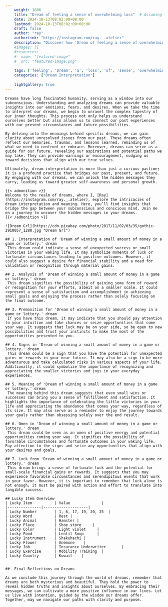 ```yaml
---
    weight: 1606
    title: "Dream of feeling a sense of overwhelming loss"  # Assuming 'title' column exists
    date: 2024-10-13T08:02:00+08:00
    lastmod: 2024-10-13T08:02:00+08:00
    draft: false
    author: "ray"
    authorLink: "https://instagram.com/ray._.atelier"
    description: "Discover how 'Dream of feeling a sense of overwhelming loss' can interpret your future and uncover its significant meanings in your life."
    #images: []
    #resources:
    #- name: "featured-image"
    #  src: "featured-image.png"
    
    tags: ['feeling', 'Dream', 'a', 'loss', 'of', 'sense', 'overwhelming']
    categories: ["Dream Interpretation"]
    
    lightgallery: true
---
```

    
    Dreams have long fascinated humanity, serving as a window into our subconscious. Understanding and analyzing dreams can provide valuable insights into our emotions, fears, and desires. When we take the time to interpret our dreams, we begin to unravel the complex tapestry of our inner thoughts. This process not only helps us understand ourselves better but also allows us to connect our past experiences with our present circumstances and future possibilities.
    
    By delving into the meanings behind specific dreams, we can gain clarity about unresolved issues from our past. These dreams often reflect our memories, traumas, and lessons learned, reminding us of what we need to confront or embrace. Moreover, dreams can serve as a guide for our future, revealing our aspirations and potential paths we may take. They can provide warnings or encouragement, nudging us toward decisions that align with our true selves.
    
    Ultimately, dream interpretation is more than just a curious pastime; it is a profound practice that bridges our past, present, and future. By engaging with our dreams, we can unlock the hidden messages they carry, leading us toward greater self-awareness and personal growth.
    
    {{< admonition >}}
    Welcome to the realm of dreams, where I, [Ray](https://instagram.com/ray._.atelier), explore the intricacies of dream interpretation and meaning. Here, you’ll find insights that bridge the gap between your subconscious and conscious mind. Join me on a journey to uncover the hidden messages in your dreams.
    {{< /admonition >}}
    
    ![Dream Grl](https://cdn.pixabay.com/photo/2017/11/02/03/35/gothic-2910057_1280.jpg "Dream Grl")
    
    ## 1. Interpretation of 'Dream of winning a small amount of money in a game or lottery.' dream
     This dream could indicate a sense of unexpected success or small victories in your waking life. It may symbolize moments of luck or fortunate circumstances leading to positive outcomes. However, it could also suggest a desire for financial stability and a need for validation or recognition through material gains.
    
    ## 2. Analysis of 'Dream of winning a small amount of money in a game or lottery.' dream
     This dream signifies the possibility of gaining some form of reward or recognition for your efforts, albeit on a smaller scale. It could represent a sense of satisfaction and accomplishment in achieving small goals and enjoying the process rather than solely focusing on the final outcome.
    
    ## 3. Premonition for 'Dream of winning a small amount of money in a game or lottery.' dream
     If you have this dream, it may indicate that you should pay attention to your intuition and take chances or seize opportunities that come your way. It suggests that luck may be on your side, so be open to new possibilities and trust your instincts to make the most of the opportunities presented to you.
    
    ## 4. Signs in 'Dream of winning a small amount of money in a game or lottery.' dream
     This dream could be a sign that you have the potential for unexpected gains or rewards in your near future. It may also be a sign to be more adventurous and take calculated risks in various aspects of your life. Additionally, it could symbolize the importance of recognizing and appreciating the smaller victories and joys in your everyday experiences.
    
    ## 5. Meaning of 'Dream of winning a small amount of money in a game or lottery.' dream
     The meaning behind this dream suggests that even small wins or successes can bring you a sense of fulfillment and satisfaction. It highlights the importance of celebrating the little victories in your life and appreciating the abundance that comes your way, regardless of its size. It may also serve as a reminder to enjoy the journey towards your goals rather than obsessing solely over the end result.
    
    ## 6. Omen in 'Dream of winning a small amount of money in a game or lottery.' dream
     This dream could be seen as an omen of positive energy and potential opportunities coming your way. It signifies the possibility of favorable circumstances and fortunate outcomes in your waking life. Pay attention to the signs and seize any opportunities that align with your desires and goals.
    
    ## 7. Luck from 'Dream of winning a small amount of money in a game or lottery.' dream
     This dream brings a sense of fortunate luck and the potential for small-scale financial gains or rewards. It suggests that you may experience favorable circumstances and serendipitous events that work in your favor. However, it is important to remember that luck alone is not enough; it must be paired with action and effort to translate into tangible success.
    
    ## Lucky Item Overview
    | Lucky Item          | Value              |
    |---------------|--------------------|
    | Lucky Number        | 1, 6, 17, 19, 20, 25  |
    | Lucky Word          | Rest |
    | Lucky Animal        | Hamster |
    | Lucky Place         | Shoe store     |
    | Lucky Color         | Light violet     |
    | Lucky Food          | Lentil Soup      |
    | Lucky Instrument    | Shakuhachi |
    | Lucky Flower        | Anemone    |
    | Lucky Job           | Insurance Underwriter       |
    | Lucky Exercise      | Mobility Training  |
    | Lucky Country       | Kuwait    |
    
    
    ##  Final Reflections on Dreams
    
    As we conclude this journey through the world of dreams, remember that dreams are both mysterious and beautiful. They hold the power to reveal hidden truths and insights about ourselves. By embracing their messages, we can cultivate a more positive influence in our lives. Let us live with intention, guided by the wisdom our dreams offer. Together, may we navigate our paths with clarity and purpose.
    